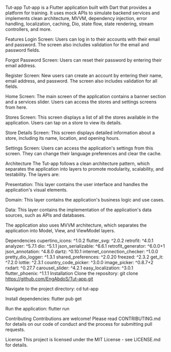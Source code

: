 Tut-app
Tut-app is a Flutter application built with Dart that provides a platform for training. It uses mock APIs to simulate backend services and implements clean architecture, MVVM, dependency injection, error handling, localization, caching, Dio, state flow, state rendering, stream controllers, and more.

Features
Login Screen: Users can log in to their accounts with their email and password. The screen also includes validation for the email and password fields.

Forgot Password Screen: Users can reset their password by entering their email address.

Register Screen: New users can create an account by entering their name, email address, and password. The screen also includes validation for all fields.

Home Screen: The main screen of the application contains a banner section and a services slider. Users can access the stores and settings screens from here.

Stores Screen: This screen displays a list of all the stores available in the application. Users can tap on a store to view its details.

Store Details Screen: This screen displays detailed information about a store, including its name, location, and opening hours.

Settings Screen: Users can access the application's settings from this screen. They can change their language preferences and clear the cache.

Architecture
The Tut-app follows a clean architecture pattern, which separates the application into layers to promote modularity, scalability, and testability. The layers are:

Presentation: This layer contains the user interface and handles the application's visual elements.

Domain: This layer contains the application's business logic and use cases.

Data: This layer contains the implementation of the application's data sources, such as APIs and databases.

The application also uses MVVM architecture, which separates the application into Model, View, and ViewModel layers.

Dependencies
 cupertino_icons: ^1.0.2
  flutter_svg: ^2.0.2
  retrofit: ^4.0.1
  analyzer: ^5.7.1
  dio: ^5.1.1
  json_serializable: ^6.6.1
  retrofit_generator: ^6.0.0+1
  json_annotation: ^4.8.0
  dartz: ^0.10.1
  internet_connection_checker: ^1.0.0
  pretty_dio_logger: ^1.3.1
  shared_preferences: ^2.0.20
  freezed: ^2.3.2
  get_it: ^7.2.0
  lottie: ^2.3.1
  country_code_picker: ^3.0.0
  image_picker: ^0.8.7+2
  rxdart: ^0.27.7
  carousel_slider: ^4.2.1
  easy_localization: ^3.0.1
  flutter_phoenix: ^1.1.1
Installation
Clone the repository: git clone https://github.com/EngAbdoS/Tut-app.git

Navigate to the project directory: cd tut-app

Install dependencies: flutter pub get

Run the application: flutter run

Contributing
Contributions are welcome! Please read CONTRIBUTING.md for details on our code of conduct and the process for submitting pull requests.

License
This project is licensed under the MIT License - see LICENSE.md for details.
